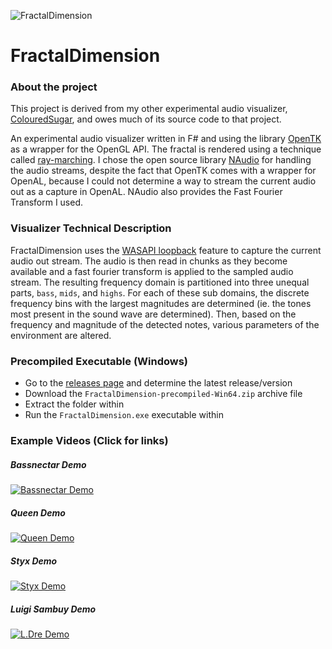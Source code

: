 ![FractalDimension](FractalDimensionLogo.ico)
# FractalDimension

### About the project
This project is derived from my other experimental audio visualizer, [ColouredSugar](https://github.com/ryco117/ColouredSugar), and owes much of its source code to that project.

An experimental audio visualizer written in F# and using the library [OpenTK](https://github.com/opentk/opentk) as a wrapper for the OpenGL API.
The fractal is rendered using a technique called [ray-marching](http://blog.hvidtfeldts.net/index.php/2011/06/distance-estimated-3d-fractals-part-i/).
I chose the open source library [NAudio](https://github.com/naudio/NAudio) for handling the audio streams, despite the fact that OpenTK comes with a wrapper for OpenAL, 
because I could not determine a way to stream the current audio out as a capture in OpenAL.
NAudio also provides the Fast Fourier Transform I used.

### Visualizer Technical Description
FractalDimension uses the [WASAPI loopback](https://docs.microsoft.com/en-us/windows/win32/coreaudio/loopback-recording) 
feature to capture the current audio out stream. The audio is then read in chunks as they become available 
and a fast fourier transform is applied to the sampled audio stream. The resulting frequency domain is partitioned into three unequal parts, 
`bass`, `mids`, and `highs`. For each of these sub domains, the discrete frequency bins with the largest magnitudes are determined 
(ie. the tones most present in the sound wave are determined). 
Then, based on the frequency and magnitude of the detected notes, various parameters of the environment are altered.

### Precompiled Executable (Windows)
- Go to the [releases page](https://github.com/ryco117/FractalDimension/releases) and determine the latest release/version
- Download the `FractalDimension-precompiled-Win64.zip` archive file
- Extract the folder within
- Run the `FractalDimension.exe` executable within

### Example Videos (Click for links)
##### Bassnectar Demo
[![Bassnectar Demo](https://img.youtube.com/vi/OQv0IDQd8H8/0.jpg)](https://www.youtube.com/watch?v=OQv0IDQd8H8 "Bassnectar Demo")
##### Queen Demo
[![Queen Demo](https://img.youtube.com/vi/TabDKU24C6s/0.jpg)](https://www.youtube.com/watch?v=TabDKU24C6s "Queen Demo")
##### Styx Demo
[![Styx Demo](https://img.youtube.com/vi/Eo2TI3FJtoM/0.jpg)](https://www.youtube.com/watch?v=Eo2TI3FJtoM "Styx Demo")
##### Luigi Sambuy Demo
[![L.Dre Demo](https://img.youtube.com/vi/_9rtE6Lh7aY/0.jpg)](https://www.youtube.com/watch?v=_9rtE6Lh7aY "Luigi Sambuy Demo")